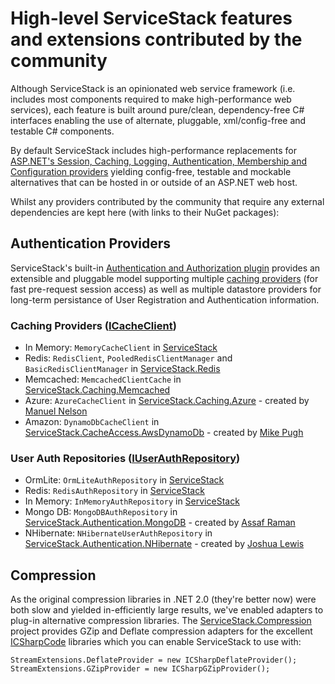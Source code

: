 # High-level ServiceStack features and extensions contributed by the community

Although ServiceStack is an opinionated web service framework (i.e. includes most components required to make high-performance web services), each feature is built around pure/clean, dependency-free 
C# interfaces enabling the use of alternate, pluggable, xml/config-free and testable C# components.

By default ServiceStack includes high-performance replacements for [ASP.NET's Session, Caching, Logging, Authentication, Membership and Configuration providers](http://www.servicestack.net/mvc-powerpack/) 
yielding config-free, testable and mockable alternatives that can be hosted in or outside of an ASP.NET web host.

Whilst any providers contributed by the community that require any external dependencies are kept here (with links to their NuGet packages):

## Authentication Providers

ServiceStack's built-in [Authentication and Authorization plugin](https://github.com/ServiceStack/ServiceStack/wiki/Authentication-and-authorization) 
provides an extensible and pluggable model supporting multiple [caching providers](https://github.com/ServiceStack/ServiceStack/wiki/Caching) (for fast pre-request session access) as well as 
multiple datastore providers for long-term persistance of User Registration and Authentication information.

### Caching Providers ([ICacheClient](https://github.com/ServiceStack/ServiceStack/blob/master/src/ServiceStack.Interfaces/CacheAccess/ICacheClient.cs))

  - In Memory: `MemoryCacheClient` in [ServiceStack](https://nuget.org/packages/ServiceStack)
  - Redis: `RedisClient`, `PooledRedisClientManager` and `BasicRedisClientManager` in [ServiceStack.Redis](https://nuget.org/packages/ServiceStack.Redis)
  - Memcached: `MemcachedClientCache` in [ServiceStack.Caching.Memcached](https://nuget.org/packages/ServiceStack.Caching.Memcached)
  - Azure: `AzureCacheClient` in [ServiceStack.Caching.Azure](https://nuget.org/packages/ServiceStack.Caching.Azure) - created by [Manuel Nelson](https://gist.github.com/manuelnelson)
  - Amazon: `DynamoDbCacheClient` in [ServiceStack.CacheAccess.AwsDynamoDb](https://github.com/ServiceStack/ServiceStack.Contrib/tree/master/src/ServiceStack.CacheAccess.AwsDynamoDb) - created by [Mike Pugh](https://github.com/mikepugh)

### User Auth Repositories ([IUserAuthRepository](https://github.com/ServiceStack/ServiceStack/blob/master/src/ServiceStack.ServiceInterface/Auth/IUserAuthRepository.cs))

  - OrmLite: `OrmLiteAuthRepository` in [ServiceStack](https://nuget.org/packages/ServiceStack)
  - Redis: `RedisAuthRepository` in [ServiceStack](https://nuget.org/packages/ServiceStack)
  - In Memory: `InMemoryAuthRepository` in [ServiceStack](https://nuget.org/packages/ServiceStack)
  - Mongo DB: `MongoDBAuthRepository` in [ServiceStack.Authentication.MongoDB](https://nuget.org/packages/ServiceStack.Authentication.MongoDB) - created by [Assaf Raman](https://github.com/assaframan)
  - NHibernate: `NHibernateUserAuthRepository` in [ServiceStack.Authentication.NHibernate](https://nuget.org/packages/ServiceStack.Authentication.NHibernate) - created by [Joshua Lewis](https://github.com/joshilewis)

## Compression

As the original compression libraries in .NET 2.0 (they're better now) were both slow and yielded in-efficiently large results, we've enabled adapters to plug-in alternative compression libraries.
The [ServiceStack.Compression](https://github.com/ServiceStack/ServiceStack.Contrib/tree/master/src/ServiceStack.Compression) project provides GZip and Deflate compression adapters for the 
excellent [ICSharpCode](http://www.icsharpcode.net/) libraries which you can enable ServiceStack to use with:

    StreamExtensions.DeflateProvider = new ICSharpDeflateProvider();
    StreamExtensions.GZipProvider = new ICSharpGZipProvider();
